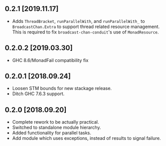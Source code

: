 0.2.1 [2019.11.17]
------------------
* Adds `ThreadBracket`, `runParallelWith`, and `runParallelWith_` to
  `BroadcastChan.Extra` to support thread related resource management. This is
  required to fix `broadcast-chan-conduit`'s use of `MonadResource`.

0.2.0.2 [2019.03.30]
--------------------
* GHC 8.6/MonadFail compatibility fix

0.2.0.1 [2018.09.24]
--------------------
* Loosen STM bounds for new stackage release.
* Ditch GHC 7.6.3 support.

0.2.0 [2018.09.20]
------------------
* Complete rework to be actually practical.
* Switched to standalone module hierarchy.
* Added functionality for parallel tasks.
* Add module which uses exceptions, instead of results to signal failure.

